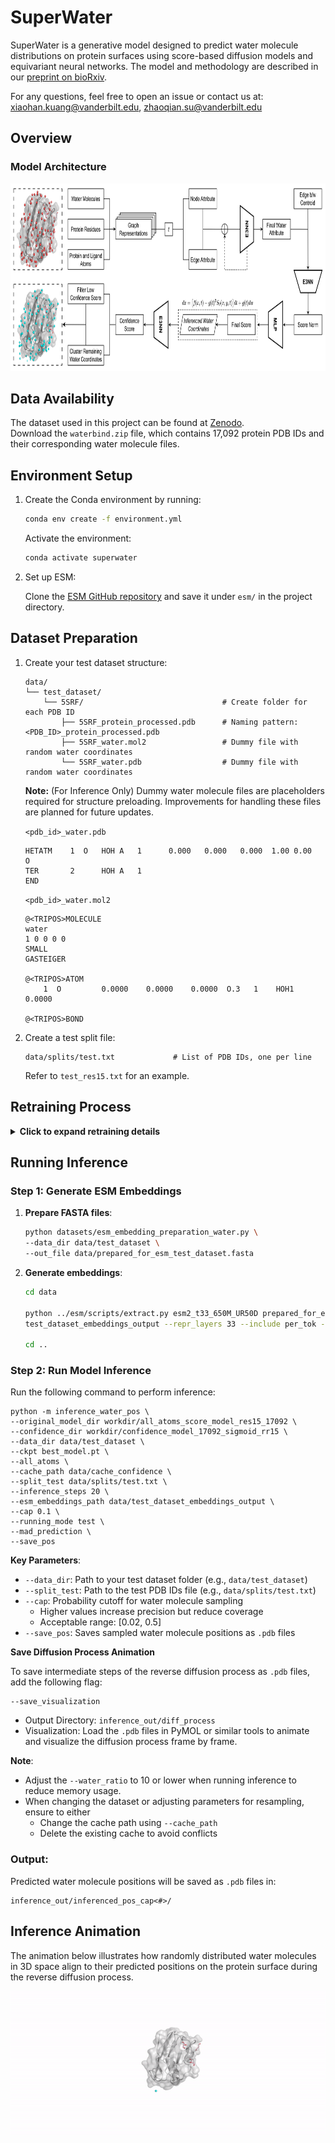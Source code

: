 # SuperWater

SuperWater is a generative model designed to predict water molecule distributions on protein surfaces using score-based diffusion models and equivariant neural networks. The model and methodology are described in our [preprint on bioRxiv](https://www.biorxiv.org/content/10.1101/2024.11.18.624208v1).

For any questions, feel free to open an issue or contact us at: xiaohan.kuang@vanderbilt.edu, zhaoqian.su@vanderbilt.edu

## Overview

<!-- ### Diffusion Process
<img src="./images/model_arch/diffusion_process.png" height="300"/> -->

### Model Architecture
<img src="./images/model_arch/superwater_model_arch.png" height="300"/>

## Data Availability
The dataset used in this project can be found at [Zenodo](https://doi.org/10.5281/zenodo.14166655).  
Download the `waterbind.zip` file, which contains 17,092 protein PDB IDs and their corresponding water molecule files.

## Environment Setup
1. Create the Conda environment by running:
    ```bash
    conda env create -f environment.yml
    ```

    Activate the environment:
    ```bash
    conda activate superwater
    ```

2. Set up ESM:
    
   Clone the [ESM GitHub repository](https://github.com/facebookresearch/esm) and save it under `esm/` in the project directory.

## Dataset Preparation
1. Create your test dataset structure:
    ```
    data/
    └── test_dataset/
        └── 5SRF/                               # Create folder for each PDB ID
            ├── 5SRF_protein_processed.pdb      # Naming pattern: <PDB_ID>_protein_processed.pdb
            ├── 5SRF_water.mol2                 # Dummy file with random water coordinates
            └── 5SRF_water.pdb                  # Dummy file with random water coordinates
    ```

    **Note:** (For Inference Only) Dummy water molecule files are placeholders required for structure preloading. Improvements for handling these files are planned for future updates.

    `<pdb_id>_water.pdb`
    ```
    HETATM    1  O   HOH A   1      0.000   0.000   0.000  1.00 0.00           O  
    TER       2      HOH A   1                                                    
    END  
    ```

    `<pdb_id>_water.mol2`
    ```
    @<TRIPOS>MOLECULE  
    water  
    1 0 0 0 0  
    SMALL  
    GASTEIGER  

    @<TRIPOS>ATOM  
        1  O         0.0000    0.0000    0.0000  O.3   1    HOH1       0.0000  

    @<TRIPOS>BOND  
    ```

2. Create a test split file:
    ```
    data/splits/test.txt             # List of PDB IDs, one per line
    ```
    Refer to `test_res15.txt` for an example.

## Retraining Process
<details>
<summary><strong>Click to expand retraining details</strong></summary>

### Step 1: Generate ESM Embeddings

1. **Prepare FASTA files**:
    ```bash
    python datasets/esm_embedding_preparation_water.py \
    --data_dir data/waterbind \
    --out_file data/prepared_for_esm_dataset_waterbind.fasta
    ```
2. **Generate embeddings**:
    ```bash
    cd data

    python ../esm/scripts/extract.py esm2_t33_650M_UR50D prepared_for_esm_dataset_waterbind.fasta \
    dataset_waterbind_embeddings_output --repr_layers 33 --include per_tok --truncation_seq_length 4096
    
    cd ..
    ```

### Step 2: Train the Score Model
Replace `entity` in line 138 of `train.py` with your `wandb` username, and provide your W&B API key when prompted in the terminal after executing the following code.

```bash
python -m train \
--run_name all_atoms_score_model_res15_17092_retrain \
--test_sigma_intervals \
--esm_embeddings_path data/dataset_waterbind_embeddings_output \
--data_dir data/waterbind \
--split_train data/splits/train_res15.txt \
--split_val data/splits/val_res15.txt \
--split_test data/splits/test_res15.txt \
--log_dir workdir \
--lr 1e-3 --tr_sigma_min 0.1 --tr_sigma_max 30 \
--batch_size 8 \
--ns 24 --nv 6 \
--num_conv_layers 3 \
--dynamic_max_cross \
--scheduler plateau --scale_by_sigma \
--dropout 0.1 --all_atoms \
--c_alpha_max_neighbors 24 --remove_hs \
--receptor_radius 15 \
--num_dataloader_workers 10 \
--num_workers 10 \
--wandb \
--cudnn_benchmark \
--use_ema --distance_embed_dim 64 \
--cross_distance_embed_dim 64 \
--sigma_embed_dim 64 \
--scheduler_patience 30 \
--n_epochs 300
```

### Step 3: Train the Confidence Model
Replace `entity` in line 287 of `confidence/confidence_train.py` with your `wandb` username, and provide your W&B API key when prompted in the terminal after executing the following code.

```bash
python -m confidence.confidence_train \
--original_model_dir workdir/all_atoms_score_model_res15_17092_retrain \
--data_dir data/waterbind \
--all_atoms \
--run_name confidence_model_retrain \
--split_train data/splits/train_res15.txt \
--split_val data/splits/val_res15.txt \
--split_test data/splits/test_res15.txt \
--inference_steps 20 \
--batch_size 8 \
--n_epochs 50 \
--wandb \
--lr 1e-3 \
--ns 24 \
--nv 6 \
--num_conv_layers 3 \
--dynamic_max_cross \
--scale_by_sigma \
--dropout 0.1 \
--remove_hs \
--esm_embeddings_path data/dataset_waterbind_embeddings_output \
--cache_creation_id 1 \
--cache_ids_to_combine 1 \
--running_mode train \
--mad_prediction
```
**Note**: If GPU memory is limited, consider adjusting:
```
--water_ratio 10
```
</details>

## Running Inference

### Step 1: Generate ESM Embeddings

1. **Prepare FASTA files**:
    ```bash
    python datasets/esm_embedding_preparation_water.py \
    --data_dir data/test_dataset \
    --out_file data/prepared_for_esm_test_dataset.fasta
    ```

2. **Generate embeddings**:
    ```bash
    cd data

    python ../esm/scripts/extract.py esm2_t33_650M_UR50D prepared_for_esm_test_dataset.fasta \
    test_dataset_embeddings_output --repr_layers 33 --include per_tok --truncation_seq_length 4096

    cd ..
    ```

### Step 2: Run Model Inference

Run the following command to perform inference:

```
python -m inference_water_pos \
--original_model_dir workdir/all_atoms_score_model_res15_17092 \
--confidence_dir workdir/confidence_model_17092_sigmoid_rr15 \
--data_dir data/test_dataset \
--ckpt best_model.pt \
--all_atoms \
--cache_path data/cache_confidence \
--split_test data/splits/test.txt \
--inference_steps 20 \
--esm_embeddings_path data/test_dataset_embeddings_output \
--cap 0.1 \
--running_mode test \
--mad_prediction \
--save_pos
```

**Key Parameters**:
- `--data_dir`: Path to your test dataset folder (e.g., `data/test_dataset`)
- `--split_test`: Path to the test PDB IDs file (e.g., `data/splits/test.txt`)
- `--cap`: Probability cutoff for water molecule sampling 
    - Higher values increase precision but reduce coverage 
    - Acceptable range: [0.02, 0.5]
- `--save_pos`: Saves sampled water molecule positions as `.pdb` files

**Save Diffusion Process Animation**

To save intermediate steps of the reverse diffusion process as `.pdb` files, add the following flag:

```
--save_visualization
``` 

- Output Directory: `inference_out/diff_process`
- Visualization: Load the `.pdb` files in PyMOL or similar tools to animate and visualize the diffusion process frame by frame.


**Note**:
- Adjust the `--water_ratio` to 10 or lower when running inference to reduce memory usage.
- When changing the dataset or adjusting parameters for resampling, ensure to either
    - Change the cache path using `--cache_path`
    - Delete the existing cache to avoid conflicts

### Output:

Predicted water molecule positions will be saved as `.pdb` files in:
```
inference_out/inferenced_pos_cap<#>/
```

## Inference Animation

The animation below illustrates how randomly distributed water molecules in 3D space align to their predicted positions on the protein surface during the reverse diffusion process.

![Inference Animation](./images/inference_out/4YL4.gif)

